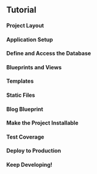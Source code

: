 ## Tutorial

#### Project Layout

#### Application Setup

#### Define and Access the Database

#### Blueprints and Views

#### Templates 

#### Static Files 

#### Blog Blueprint 

#### Make the Project Installable 

#### Test Coverage

#### Deploy to Production 

#### Keep Developing!